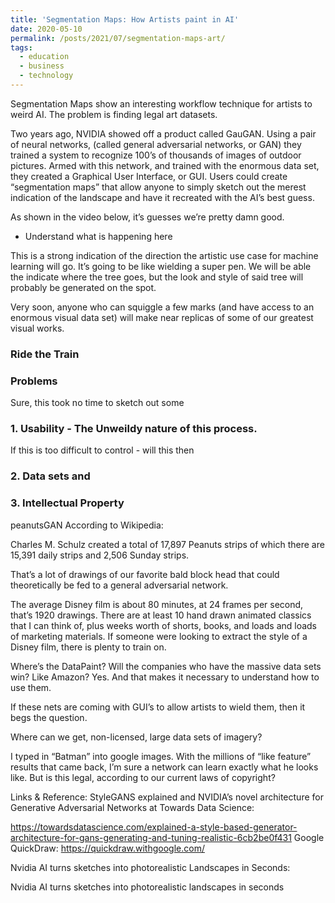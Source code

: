 ```yaml
---
title: 'Segmentation Maps: How Artists paint in AI'
date: 2020-05-10
permalink: /posts/2021/07/segmentation-maps-art/
tags:
  - education
  - business
  - technology
---
```

Segmentation Maps show an interesting workflow technique for artists to weird AI. The problem is finding legal art datasets.



Two years ago, NVIDIA showed off a product called GauGAN. Using a pair of neural networks, (called general adversarial networks, or GAN) they trained a system to recognize 100’s of thousands of images of outdoor pictures. Armed with this network, and trained with the enormous data set, they created a Graphical User Interface, or GUI. Users could create “segmentation maps” that allow anyone to simply sketch out the merest indication of the landscape and have it recreated with the AI’s best guess.

As shown in the video below, it’s guesses we’re pretty damn good.

* Understand what is happening here



This is a strong indication of the direction the artistic use case for machine learning will go. It’s going to be like wielding a super pen. We will be able the indicate where the tree goes, but the look and style of said tree will probably be generated on the spot.


Very soon, anyone who can squiggle a few marks (and have access to an enormous visual data set) will make near replicas of some of our greatest visual works.

### Ride the Train


### Problems
Sure, this took no time to sketch out some

### 1. Usability - The Unweildy nature of this process.

If this is too difficult to control - will this then



### 2. Data sets and

### 3. Intellectual Property
peanutsGAN
According to Wikipedia:

Charles M. Schulz created a total of 17,897 Peanuts strips of which there are 15,391 daily strips and 2,506 Sunday strips.

That’s a lot of drawings of our favorite bald block head that could theoretically be fed to a general adversarial network.


The average Disney film is about 80 minutes, at 24 frames per second, that’s 1920 drawings. There are at least 10 hand drawn animated classics that I can think of, plus weeks worth of shorts, books, and loads and loads of marketing materials. If someone were looking to extract the style of a Disney film, there is plenty to train on.

Where’s the DataPaint?
Will the companies who have the massive data sets win?
Like Amazon? Yes. And that makes it necessary to understand how to use them.

If these nets are coming with GUI’s to allow artists to wield them, then it begs the question.

Where can we get, non-licensed, large data sets of imagery?

I typed in “Batman” into google images. With the millions of “like feature” results that came back, I’m sure a network can learn exactly what he looks like. But is this legal, according to our current laws of copyright?



Links & Reference:
StyleGANS explained and NVIDIA’s novel architecture for Generative Adversarial Networks at Towards Data Science:

https://towardsdatascience.com/explained-a-style-based-generator-architecture-for-gans-generating-and-tuning-realistic-6cb2be0f431
Google QuickDraw: https://quickdraw.withgoogle.com/

Nvidia AI turns sketches into photorealistic Landscapes in Seconds:

Nvidia AI turns sketches into photorealistic landscapes in seconds

